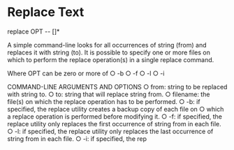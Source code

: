 # Replace Text

replace OPT <from> <to> -- <filename> [<filename>]*

A simple command-line looks for all occurrences of string (from) and replaces it with string (to).
It is possible to specify one or more files on which to perform the replace
operation(s) in a single replace command.

Where OPT can be zero or more of
○ -b
○ -f
○ -l
○ -i

COMMAND-LINE ARGUMENTS AND OPTIONS
○ from: string to be replaced with string to.
○ to: string that will replace string from.
○ filename: the file(s) on which the replace operation has to be performed.
○ -b: if specified, the replace utility creates a backup copy of each file on
○ which a replace operation is performed before modifying it.
○ -f: if specified, the replace utility only replaces the first occurrence of string
from in each file.
○ -l: if specified, the replace utility only replaces the last occurrence of string 
from in each file.
○ -i: if specified, the rep

